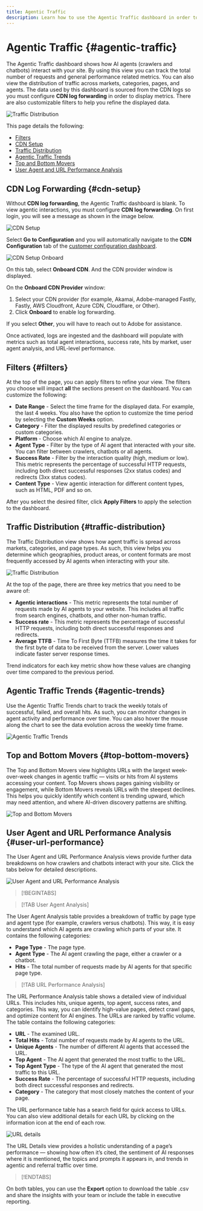 ```yaml
---
title: Agentic Traffic
description: Learn how to use the Agentic Traffic dashboard in order to see how AI agents interact with your site..
---
```


# Agentic Traffic {#agentic-traffic}

The Agentic Traffic dashboard shows how AI agents (crawlers and chatbots) interact with your site. By using this view you can track the total number of requests and general performance related metrics. You can also view the distribution of traffic across markets, categories, pages, and agents. The data used by this dashboard is sourced from the CDN logs so you must configure **CDN log forwarding** in order to display metrics. There are also customizable filters to help you refine the displayed data.

![Traffic Distribution](/help/dashboards/assets/ag-main.png)

This page details the following:

* [Filters](#filters)
* [CDN Setup](#cdn-setup)
* [Traffic Distribution](#traffic-distribution)
* [Agentic Traffic Trends](#agentic-trends)
* [Top and Bottom Movers](#top-bottom-movers)
* [User Agent and URL Performance Analysis](#user-url-performance)

## CDN Log Forwarding {#cdn-setup}

Without **CDN log forwarding**, the Agentic Traffic dashboard is blank. To view agentic interactions, you must configure **CDN log forwarding**.  On first login, you will see a message as shown in the image below.

![CDN Setup](/help/dashboards/assets/ag-log-forward1.png)

Select **Go to Configuration** and you will automatically navigate to the **CDN Configuration** tab of the [customer configuration dashboard](/help/dashboards/customer-configuration.md).

![CDN Setup Onboard](/help/dashboards/assets/ag-log-forward2.png)

On this tab, select **Onboard CDN**. And the CDN provider window is displayed.

<!-- [CDN Provider](/help/dashboards/assets/ag-log-forward3.png)-->
On the **Onboard CDN Provider** window:

1. Select your CDN provider (for example, Akamai, Adobe-managed Fastly, Fastly, AWS Cloudfront, Azure CDN, Cloudflare, or Other).
2. Click **Onboard** to enable log forwarding.

If you select **Other**, you will have to reach out to Adobe for assistance.

Once activated, logs are ingested and the dashboard will populate with metrics such as total agent interactions, success rate, hits by market, user agent analysis, and URL-level performance.

## Filters {#filters}

At the top of the page, you can apply filters to refine your view. The filters you choose will impact **all** the sections present on the dashboard. You can customize the following:

* **Date Range** - Select the time frame for the displayed data. For example, the last 4 weeks. You also have the option to customize the time period by selecting the **Custom Weeks** option.
* **Category** - Filter the displayed results by predefined categories or custom categories.
* **Platform** - Choose which AI engine to analyze.
* **Agent Type** - Filter by the type of AI agent that interacted with your site. You can filter between crawlers, chatbots or all agents.
* **Success Rate** - Filter by the interaction quality (high, medium or low). This metric represents the percentage of successful HTTP requests, including both direct successful responses (2xx status codes) and redirects (3xx status codes).
* **Content Type** - View agentic interaction for different content types, such as HTML, PDF and so on.

After you select the desired filter, click **Apply Filters** to apply the selection to the dashboard.

## Traffic Distribution {#traffic-distribution}

The Traffic Distribution view shows how agent traffic is spread across markets, categories, and page types. As such, this view helps you determine which geographies, product areas, or content formats are most frequently accessed by AI agents when interacting with your site.

![Traffic Distribution](/help/dashboards/assets/ag-main.png)

At the top of the page, there are three key metrics that you need to be aware of:

* **Agentic interactions** - This metric represents the total number of requests made by AI agents to your website. This includes all traffic from search engines, chatbots, and other non-human traffic.
* **Success rate** - This metric represents the percentage of successful HTTP requests, including both direct successful responses and redirects.
* **Average TTFB** - Time To First Byte (TTFB) measures the time it takes for the first byte of data to be received from the server. Lower values indicate faster server response times.

Trend indicators for each key metric show how these values are changing over time compared to the previous period.

## Agentic Traffic Trends {#agentic-trends}

Use the Agentic Traffic Trends chart to track the weekly totals of successful, failed, and overall hits. As such, you can monitor changes in agent activity and performance over time. You can also hover the mouse along the chart to see the data evolution across the weekly time frame.

![Agentic Traffic Trends](/help/dashboards/assets/ag-trends.png)

## Top and Bottom Movers {#top-bottom-movers}

The Top and Bottom Movers view highlights URLs with the largest week-over-week changes in agentic traffic — visits or hits from AI systems accessing your content. Top Movers shows pages gaining visibility or engagement, while Bottom Movers reveals URLs with the steepest declines. This helps you quickly identify which content is trending upward, which may need attention, and where AI-driven discovery patterns are shifting.

![Top and Bottom Movers](/help/dashboards/assets/movers.png)

## User Agent and URL Performance Analysis {#user-url-performance}

The User Agent and URL Performance Analysis views provide further data breakdowns on how crawlers and chatbots interact with your site. Click the tabs below for detailed descriptions.

![User Agent and URL Performance Analysis](/help/dashboards/assets/user-agent.png)

>[!BEGINTABS]

>[!TAB User Agent Analysis]

The User Agent Analysis table provides a breakdown of traffic by page type and agent type (for example, crawlers versus chatbots). This way, it is easy to understand which AI agents are crawling which parts of your site. It contains the following categories:

* **Page Type** - The page type.
* **Agent Type** - The AI agent crawling the page, either a crawler or a chatbot.
* **Hits** - The total number of requests made by AI agents for that specific page type.

>[!TAB URL Performance Analysis]

The URL Performance Analysis table shows a detailed view of individual URLs. This includes hits, unique agents, top agent, success rates, and categories. This way, you can identify high-value pages, detect crawl gaps, and optimize content for AI engines. The URLs are ranked by traffic volume. The table contains the following categories:

* **URL** - The examined URL.
* **Total Hits** - Total number of requests made by AI agents to the URL.
* **Unique Agents** - The number of different AI agents that accessed the URL.
* **Top Agent** - The AI agent that generated the most traffic to the URL.
* **Top Agent Type** - The type of the AI agent that generated the most traffic to this URL.
* **Success Rate** - The percentage of successful HTTP requests, including both direct successful responses and redirects.
* **Category** - The category that most closely matches the content of your page.

The URL performance table has a search field for quick access to URLs. You can also view additional details for each URL by clicking on the information icon at the end of each row.

![URL details](/help/dashboards/assets/details.png)

The URL Details view provides a holistic understanding of a page’s performance — showing how often it’s cited, the sentiment of AI responses where it is mentioned, the topics and prompts it appears in, and trends in agentic and referral traffic over time.

>[!ENDTABS]

On both tables, you can use the **Export** option to download the table .csv and share the insights with your team or include the table in executive reporting.
